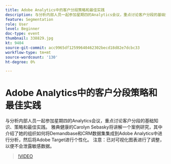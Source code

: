 ```yaml
---
title: Adobe Analytics中的客户分段策略和最佳实践
description: 与分析内部人员一起参加星期四的Analytics会议，重点讨论客户分段的基础知识、策略和最佳实践。 雅典健康的Carolyn Sebasky将讲解一个案例研究，其中介绍了她的组织如何将Demandbase和CRM数据集集成到Adobe Analytics中进行分析，然后将Adobe Target进行个性化。 注意 — 已对可视化图表进行了调整，以便不会披露敏感数据。
feature: Segmentation
role: User
level: Beginner
doc-type: event
thumbnail: 338829.jpg
kt: 9404
source-git-commit: acc9965df12599640462302becd18d82e7dcbc33
workflow-type: tm+mt
source-wordcount: '130'
ht-degree: 0%

---
```



# Adobe Analytics中的客户分段策略和最佳实践

与分析内部人员一起参加星期四的Analytics会议，重点讨论客户分段的基础知识、策略和最佳实践。 雅典健康的Carolyn Sebasky将讲解一个案例研究，其中介绍了她的组织如何将Demandbase和CRM数据集集成到Adobe Analytics中进行分析，然后将Adobe Target进行个性化。 注意：已对可视化图表进行了调整，以便不会泄露敏感数据。

>[!VIDEO](https://video.tv.adobe.com/v/338829/?quality=12&learn=on)
